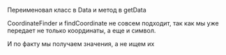 Переименовал класс в Data и метод в getData

CoordinateFinder и findCoordinate не совсем подходит, так как
мы уже передает не только координаты, а еще и символ.

И по факту мы получаем значения, а не ищем их